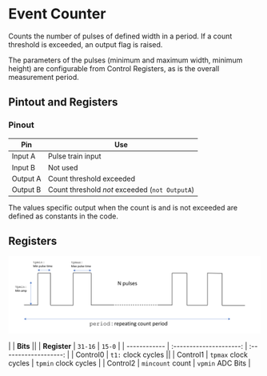 # Event Counter

Counts the number of pulses of defined width in a period. If a count threshold is exceeded, an output flag is raised.

The parameters of the pulses (minimum and maximum width, minimum height) are configurable from Control Registers, as is the overall measurement period.

## Pintout and Registers

### Pinout

| Pin | Use |
| --- | --- |
| Input A | Pulse train input |
| Input B | Not used |
| Output A | Count threshold exceeded |
| Output B | Count threshold *not* exceeded (`not OutputA`) |

The values specific output when the count is and is not exceeded are defined as constants in the code.

## Registers
![Timing Diagram](./waveform.png)

|              |                     **Bits**                    ||
| **Register** | `31-16`                 | `15-0`                |
| ------------ | :---------------------: | :-------------------: |
| Control0     |                `t1:` clock cycles               ||
| Control1     | `tpmax` clock cycles    | `tpmin` clock cycles  |
| Control2     | `mincount` count        | `vpmin` ADC Bits      |

